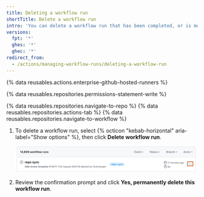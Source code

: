 ```yaml
---
title: Deleting a workflow run
shortTitle: Delete a workflow run
intro: 'You can delete a workflow run that has been completed, or is more than two weeks old.'
versions:
  fpt: '*'
  ghes: '*'
  ghec: '*'
redirect_from:
  - /actions/managing-workflow-runs/deleting-a-workflow-run
---
```


{% data reusables.actions.enterprise-github-hosted-runners %}

{% data reusables.repositories.permissions-statement-write %}

{% data reusables.repositories.navigate-to-repo %}
{% data reusables.repositories.actions-tab %}
{% data reusables.repositories.navigate-to-workflow %}
1. To delete a workflow run, select {% octicon "kebab-horizontal" aria-label="Show options" %}, then click **Delete workflow run**.

   ![Screenshot of a list of workflow runs. To the right of a run, an icon of three horizontal dots is highlighted with an orange outline.](/assets/images/help/settings/workflow-delete-run.png)

1. Review the confirmation prompt and click **Yes, permanently delete this workflow run**.
